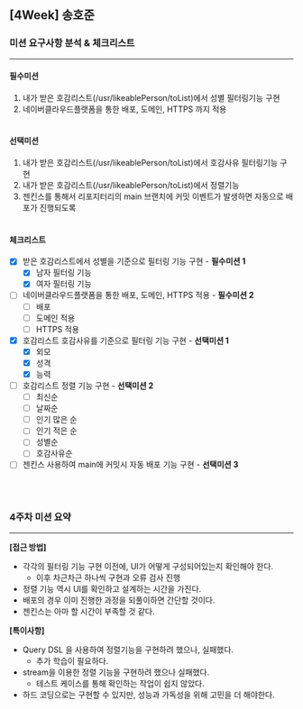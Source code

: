 ## [4Week] 송호준

### 미션 요구사항 분석 & 체크리스트

---
#### 필수미션
1. 내가 받은 호감리스트(/usr/likeablePerson/toList)에서 성별 필터링기능 구현
2. 네이버클라우드플랫폼을 통한 배포, 도메인, HTTPS 까지 적용
<br><br>
#### 선택미션
1. 내가 받은 호감리스트(/usr/likeablePerson/toList)에서 호감사유 필터링기능 구현
2. 내가 받은 호감리스트(/usr/likeablePerson/toList)에서 정렬기능
3. 젠킨스를 통해서 리포지터리의 main 브랜치에 커밋 이벤트가 발생하면 자동으로 배포가 진행되도록
<br><br>
#### 체크리스트
- [x] 받은 호감리스트에서 성별을 기준으로 필터링 기능 구현 - **필수미션 1**
  - [x] 남자 필터링 기능
  - [x] 여자 필터링 기능
- [ ] 네이버클라우드플랫폼을 통한 배포, 도메인, HTTPS 적용 - **필수미션 2**
  - [ ] 배포
  - [ ] 도메인 적용
  - [ ] HTTPS 적용
- [x] 호감리스트 호감사유를 기준으로 필터링 기능 구현 - **선택미션 1**
  - [x] 외모
  - [x] 성격
  - [x] 능력
- [ ] 호감리스트 정렬 기능 구현 - **선택미션 2**
  - [ ] 최신순
  - [ ] 날짜순
  - [ ] 인기 많은 순
  - [ ] 인기 적은 순
  - [ ] 성별순
  - [ ] 호감사유순
- [ ] 젠킨스 사용하여 main에 커밋시 자동 배포 기능 구현 - **선택미션 3**

<br><br>

### 4주차 미션 요약

---

**[접근 방법]**

- 각각의 필터링 기능 구현 이전에, UI가 어떻게 구성되어있는지 확인해야 한다.
  - 이후 차근차근 하나씩 구현과 오류 검사 진행
- 정렬 기능 역시 UI를 확인하고 설계하는 시간을 가진다.
- 배포의 경우 이미 진행한 과정을 되풀이하면 간단할 것이다.
- 젠킨스는 아마 할 시간이 부족할 것 같다.

**[특이사항]**
- Query DSL 을 사용하여 정렬기능을 구현하려 했으나, 실패했다.
  - 추가 학습이 필요하다.
- stream을 이용한 정렬 기능을 구현하려 했으나 실패했다.
  - 테스트 케이스를 통해 확인하는 작업이 쉽지 않았다.
- 하드 코딩으로는 구현할 수 있지만, 성능과 가독성을 위해 고민을 더 해야한다.